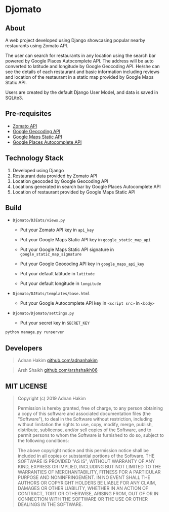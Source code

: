 # Djomato

## About

A web project developed using Django showcasing popular nearby restaurants using Zomato API.

The user can search for restaurants in any location using the search bar powered by Google Places Autocomplete API.
The address will be auto converted to latitude and longitude by Google Geocoding API. He/she can see the details of each restaurant and basic information including reviews and location of the restaurant in a static map provided by Google Maps Static API.

Users are created by the default Django User Model, and data is saved in SQLite3.

## Pre-requisites

-   [Zomato API](https://developers.zomato.com/api)
-   [Google Geocoding API](https://developers.google.com/maps/documentation/geocoding/start)
-   [Google Maps Static API](https://developers.google.com/maps/documentation/maps-static/intro)
-   [Google Places Autocomplete API](https://developers.google.com/places/web-service/autocomplete)

## Technology Stack

1. Developed using Django
1. Restaurant data provided by Zomato API
1. Location geocoded by Google Geocoding API
1. Locations generated in search bar by Google Places Autocomplete API
1. Location of restaurant provided by Google Maps Static API

## Build

-   `Djomato/DJEats/views.py`

    -   Put your Zomato API key in `api_key`

    -   Put your Google Maps Static API key in `google_static_map_api`

    -   Put your Google Maps Static API signature in `google_static_map_signature`

    -   Put your Google Geocoding API key in `google_maps_api_key`

    -   Put your default latitude in `latitude`

    -   Put your default longitude in `longitude`

-   `Djomato/DJEats/templates/base.html`

    -   Put your Google Autocomplete API key in `<script src>` in `<body>`

-   `Djomato/Djomato/settings.py`
    -   Put your secret key in `SECRET_KEY`

```bash
python manage.py runserver
```

## Developers

> Adnan Hakim
> [github.com/adnanhakim](https://github.com/adnanhakim)

> Arsh Shaikh
> [github.com/arshshaikh06](https://github.com/arshshaikh06)

## MIT LICENSE

> Copyright (c) 2019 Adnan Hakim
>
> Permission is hereby granted, free of charge, to any person obtaining a copy
> of this software and associated documentation files (the "Software"), to deal
> in the Software without restriction, including without limitation the rights
> to use, copy, modify, merge, publish, distribute, sublicense, and/or sell
> copies of the Software, and to permit persons to whom the Software is
> furnished to do so, subject to the following conditions:
>
> The above copyright notice and this permission notice shall be included in all
> copies or substantial portions of the Software.
> THE SOFTWARE IS PROVIDED "AS IS", WITHOUT WARRANTY OF ANY KIND, EXPRESS OR
> IMPLIED, INCLUDING BUT NOT LIMITED TO THE WARRANTIES OF MERCHANTABILITY,
> FITNESS FOR A PARTICULAR PURPOSE AND NONINFRINGEMENT. IN NO EVENT SHALL THE
> AUTHORS OR COPYRIGHT HOLDERS BE LIABLE FOR ANY CLAIM, DAMAGES OR OTHER
> LIABILITY, WHETHER IN AN ACTION OF CONTRACT, TORT OR OTHERWISE, ARISING FROM,
> OUT OF OR IN CONNECTION WITH THE SOFTWARE OR THE USE OR OTHER DEALINGS IN THE
> SOFTWARE.
